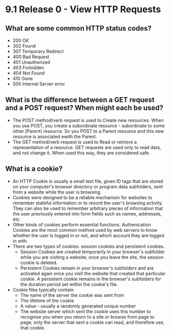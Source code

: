 # 9.1 Release 0 - View HTTP Requests

## What are some common HTTP status codes?
* 200 OK
* 302 Found
* 307 Temporary Redirect
* 400 Bad Request
* 401 Unauthorized
* 403 Forbidden
* 404 Not Found
* 410 Gone
* 500 Internal Server error

## What is the difference between a GET request and a POST request? When might each be used?
* The POST method/verb request is used to Create new resources. When you use POST, you create a subordinate resource - subordinate to some other [Parent] resource. So you POST to a Parent resource and this new resource is associated ewith the Parent. 
* The GET method/verb request is used to Read or retrieve a representation of a resource. GET requests are used only to read data, and not change it. When used this way, they are considered safe.

## What is a cookie?
* An HTTP Cookie is usually a small text file, given ID tags that are stored on your computer's browser directory or program data subfolders, sent from a website while the user is browsing. 
* Cookies were designed to be a reliable mechanism for websites to remember stateful information or to reocrd the user's browsing activity. They can also be used to remember arbitrary pieces of information that the user previously entered into form fields such as names, addresses, etc. 
* Other kinds of cookies perform essential functions. Authenication Cookies are the most common method used by web servers to know whether the user is logged in or not, and which account they are logged in with.
* There are two types of cookies: session cookies and persistent cookies. 
    * Session Cookies are created temporarily in your browser's subfolder while you are visiting a website; once you leave the site, the session cookie is deleted.
    * Persistent Cookies remain in your browser's subfolders and are activated again once you visit the website that created that particular cookie. A persistent cookie remains in the browser's subfolders for the duration period set within the cookie's file.
* Cookie files typically contain:
    - The name of the server the cookie was sent from
    - The lifetime of the cookie
    - A value - usually a randomly generated unique number
    * The website server which sent the cookie uses this number to recognise you when you return to a site or browse from page to page; only the server that sent a cookie can read, and therefore use, that cookie.

